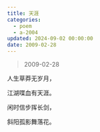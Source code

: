 ```yaml
---
title: 天涯
categories:
  - poem
  - a-2004
updated: 2024-09-02 00:00:00
date: 2009-02-28
---
```


> 2009-02-28

人生草莽无岁月，

江湖喋血有天涯。

闲时信步挥长剑，

斜阳孤影舞落花。
